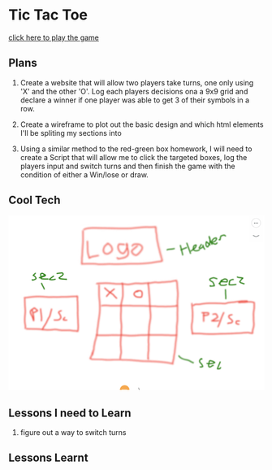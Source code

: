 # Tic Tac Toe 

<a href="https://jimmymein.github.io/tic-tac-toe/">click here to play the game</a>

## Plans

1. Create a website that will allow two players take turns, one only using 'X' and the other 'O'. Log each players decisions ona a 9x9 grid and declare a winner if one player was able to get 3 of their symbols in a row.


2. Create a wireframe to plot out the basic design and which html elements I'll be spliting my sections into

3. Using a similar method to the red-green box homework, I will need to create a Script that will allow me to click the targeted boxes, log the players input and switch turns and then finish the game with the condition of either a Win/lose or draw.


## Cool Tech
![alt text](./Screen%20Shot%202022-04-29%20at%203.02.13%20pm.png)






## Lessons I need to Learn
1. figure out a way to switch turns

## Lessons Learnt
